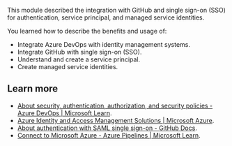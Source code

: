 This module described the integration with GitHub and single sign-on (SSO) for authentication, service principal, and managed service identities.

You learned how to describe the benefits and usage of:

 -  Integrate Azure DevOps with identity management systems.
 -  Integrate GitHub with single sign-on (SSO).
 -  Understand and create a service principal.
 -  Create managed service identities.

## Learn more

 -  [About security, authentication, authorization, and security policies - Azure DevOps \| Microsoft Learn](/azure/devops/organizations/security/about-security-identity).
 -  [Azure Identity and Access Management Solutions \| Microsoft Azure](https://azure.microsoft.com/product-categories/identity/).
 -  [About authentication with SAML single sign-on - GitHub Docs](https://docs.github.com/authentication/authenticating-with-saml-single-sign-on/about-authentication-with-saml-single-sign-on).
 -  [Connect to Microsoft Azure - Azure Pipelines \| Microsoft Learn](/azure/devops/pipelines/library/connect-to-azure).
